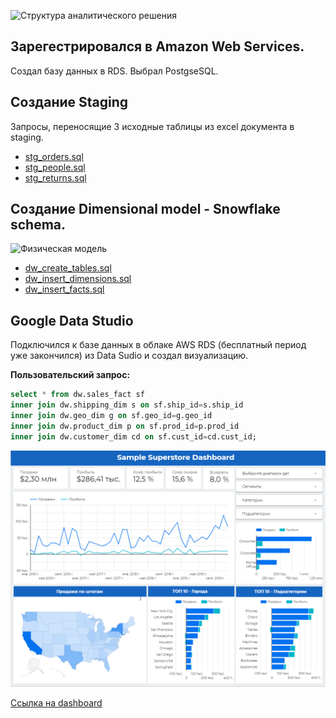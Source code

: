 ![Структура аналитического решения](https://user-images.githubusercontent.com/78604607/114277362-26ca5e80-9a2b-11eb-9934-0936b1a18d88.png)

## Зарегестрировался в Amazon Web Services.
Создал базу данных в RDS. Выбрал PostgseSQL.

## Создание Staging
Запросы, переносящие 3 исходные таблицы из excel документа в staging.

- [stg_orders.sql](https://github.com/denis-k2/DE-101/blob/main/Module2/stg_orders.sql)
- [stg_people.sql](https://github.com/denis-k2/DE-101/blob/main/Module2/stg_people.sql)
- [stg_returns.sql](https://github.com/denis-k2/DE-101/blob/main/Module2/stg_returns.sql)

## Создание Dimensional model - Snowflake schema.
![Физическая модель](https://user-images.githubusercontent.com/78604607/114273488-810ef380-9a1a-11eb-97b1-408db8628ce4.png)

- [dw_create_tables.sql](https://github.com/denis-k2/DE-101/blob/main/Module2/dw_create_tables.sql)
- [dw_insert_dimensions.sql](https://github.com/denis-k2/DE-101/blob/main/Module2/dw_insert_dimensions.sql)
- [dw_insert_facts.sql](https://github.com/denis-k2/DE-101/blob/main/Module2/dw_insert_facts.sql)

## Google Data Studio
Подключился к базе данных в облаке AWS RDS (бесплатный период уже закончился) из Data Sudio и создал визуализацию.

**Пользовательский запрос:**

```sql
select * from dw.sales_fact sf
inner join dw.shipping_dim s on sf.ship_id=s.ship_id
inner join dw.geo_dim g on sf.geo_id=g.geo_id
inner join dw.product_dim p on sf.prod_id=p.prod_id
inner join dw.customer_dim cd on sf.cust_id=cd.cust_id;
```

![dashboard](dashboard.png)

[Ссылка на dashboard](https://datastudio.google.com/reporting/5cd16969-bba6-4a32-9fad-8c086a92323e)
